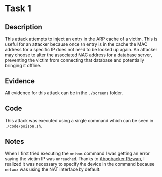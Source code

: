 Task 1
======

## Description

This attack attempts to inject an entry in the ARP cache of a victim. This is useful for an attacker because once an entry is in the cache the MAC address for a specific IP does not need to be looked up again. An attacker may choose to alter the associated MAC address for a database server, preventing the victim from connecting that database and potentially bringing it offline.

## Evidence

All evidence for this attack can be in the `./screens` folder.

## Code

This attack was executed using a single command which can be seen in `./code/poison.sh`.

## Notes

When I first tried executing the `netwox` command I was getting an error saying the victim IP was `unreached`. Thanks to [Aboobacker Rizwan](https://piazza.com/class/ija4wa3pya337l?cid=66), I realized it was necessary to specify the device in the command because `netwox` was using the NAT interface by default. 
